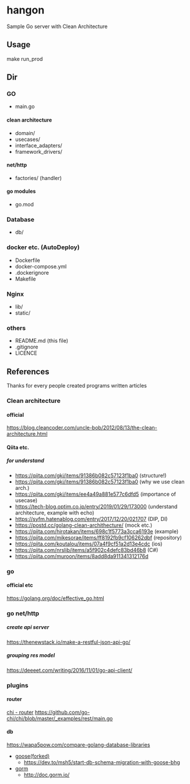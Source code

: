 # hangon
Sample Go server with Clean Architecture
## Usage
make run_prod

## Dir
### GO
- main.go
#### clean architecture
- domain/
- usecases/
- interface_adapters/
- framework_drivers/
#### net/http
- factories/ (handler)
#### go modules
- go.mod
### Database
- db/
### docker etc. (AutoDeploy)
- Dockerfile
- docker-compose.yml
- .dockerignore
- Makefile
### Nginx
- lib/
- static/
### others
- README.md (this file)
- .gitignore
- LICENCE

## References
Thanks for every people created programs written articles
### Clean architecture
#### official
https://blog.cleancoder.com/uncle-bob/2012/08/13/the-clean-architecture.html
#### Qiita etc.
##### for understand
- https://qiita.com/gki/items/91386b082c57123f1ba0 (structure!)
- https://qiita.com/gki/items/91386b082c57123f1ba0 (why we use clean arch.)
- https://qiita.com/gki/items/ee4a49a881e577c6dfd5 (importance of usecase)
- https://tech-blog.optim.co.jp/entry/2019/01/29/173000 (understand architecture, example with echo)
- https://syfm.hatenablog.com/entry/2017/12/20/021707 (DIP, DI)
- https://postd.cc/golang-clean-archithecture/ (mock etc.)
- https://qiita.com/hirotakan/items/698c1f5773a3cca6193e (example)
- https://qiita.com/mikesorae/items/ff8192fb9cf106262dbf (repository)
- https://qiita.com/koutalou/items/07a4f9cf51a2d13e4cdc (ios)
- https://qiita.com/nrslib/items/a5f902c4defc83bd46b8 (C#)
- https://qiita.com/muroon/items/8add8da911341312176d

### go
#### official etc
https://golang.org/doc/effective_go.html

### go net/http
##### create api server
https://thenewstack.io/make-a-restful-json-api-go/
##### grouping res model
https://deeeet.com/writing/2016/11/01/go-api-client/

### plugins
#### router
[chi - router](https://github.com/go-chi/chi)
https://github.com/go-chi/chi/blob/master/_examples/rest/main.go
#### db
https://wapa5pow.com/compare-golang-database-libraries
- [goose(forked)](https://github.com/pressly/goose)
  - https://dev.to/msh5/start-db-schema-migration-with-goose-bhg
- [gorm](https://github.com/jinzhu/gorm)
  - http://doc.gorm.io/